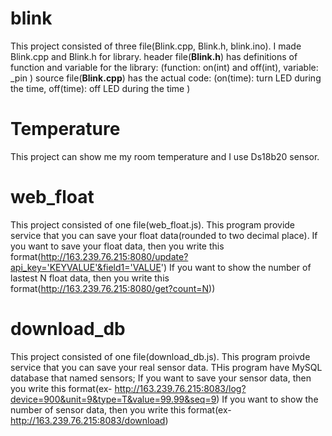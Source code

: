 # blink
This project consisted of three file(Blink.cpp, Blink.h, blink.ino). 
I made Blink.cpp and Blink.h for library. 
header file(**Blink.h**) has definitions of function and variable for the library: (function: on(int) and off(int), variable: _pin )
source file(**Blink.cpp**) has the actual code: (on(time): turn LED during the time, off(time): off LED during the time )

# Temperature
This project can show me my room temperature and I use Ds18b20 sensor.

# web_float
This project consisted of one file(web_float.js). 
This program provide service that you can save your float data(rounded to two decimal place).
If you want to save your float data, then you write this format(http://163.239.76.215:8080/update?api_key='KEYVALUE'&field1='VALUE')
If you want to show the number of lastest N float data, then you write this format(http://163.239.76.215:8080/get?count=N)) 

# download_db
This project consisted of one file(download_db.js).
This program proivde service that you can save your real sensor data.
THis program have MySQL database that named sensors;
If you want to save your sensor data, then you write this format(ex- http://163.239.76.215:8083/log?device=900&unit=9&type=T&value=99.99&seq=9)
If you want to show the number of sensor data, then you write this format(ex- http://163.239.76.215:8083/download)

